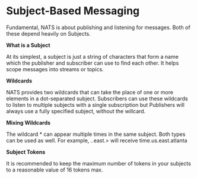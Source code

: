 # Subject-Based Messaging

Fundamental, NATS is about publishing and listening for messages. Both of these depend heavily on Subjects.

**What is a Subject**

At its simplest, a subject is just a string of characters that form a name which the publisher and subscriber can use to find each other. It helps scope messages into streams or topics.

**Wildcards**

NATS provides two wildcards that can take the place of one or more elements in a dot-separated subject. Subscribers can use these wildcards to listen to multiple subjects with a single subscription but Publishers will always use a fully specified subject, without the willcard.

**Mixing Wildcards**

The wildcard * can appear multiple times in the same subject. Both types can be used as well. For example, *.*.east.> will receive time.us.east.atlanta

**Subject Tokens**

It is recommended to keep the maximum number of tokens in your subjects to a reasonable value of 16 tokens max.